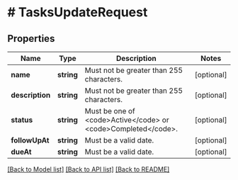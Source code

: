 # # TasksUpdateRequest

## Properties

Name | Type | Description | Notes
------------ | ------------- | ------------- | -------------
**name** | **string** | Must not be greater than 255 characters. | [optional]
**description** | **string** | Must not be greater than 255 characters. | [optional]
**status** | **string** | Must be one of &lt;code&gt;Active&lt;/code&gt; or &lt;code&gt;Completed&lt;/code&gt;. | [optional]
**followUpAt** | **string** | Must be a valid date. | [optional]
**dueAt** | **string** | Must be a valid date. | [optional]

[[Back to Model list]](../../README.md#models) [[Back to API list]](../../README.md#endpoints) [[Back to README]](../../README.md)

